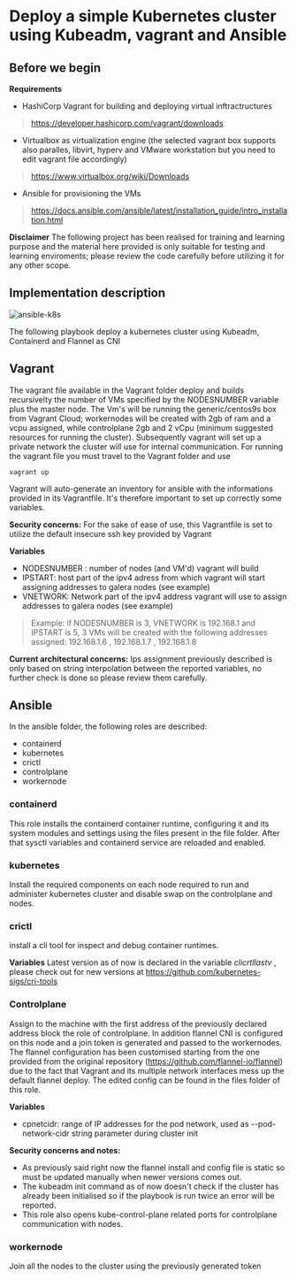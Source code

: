 # Deploy a simple Kubernetes cluster using Kubeadm, vagrant and Ansible

## Before we begin
**Requirements**
- HashiCorp Vagrant for building and deploying virtual inftractructures
>  https://developer.hashicorp.com/vagrant/downloads
- Virtualbox as virtualization engine  (the selected vagrant box supports also paralles, libvirt, hyperv and VMware workstation but you need to edit vagrant file accordingly)
> https://www.virtualbox.org/wiki/Downloads
- Ansible for provisioning the VMs
>  https://docs.ansible.com/ansible/latest/installation_guide/intro_installation.html

**Disclaimer** 
The following project has been realised for training and learning purpose and the material here provided  is only suitable for testing and learning enviroments;
please review the code carefully before utilizing it for any other scope.

## Implementation description


![ansible-k8s](https://github.com/ash-repartoferramenta/local-K8s-cluster-ansible/assets/135543207/36a42bac-8406-4a1d-a74f-6c04e112b3ae)


The following playbook deploy a kubernetes cluster using Kubeadm, Containerd and Flannel as CNI


## Vagrant

The  vagrant file available in the Vagrant folder deploy and builds recursivelty the number of VMs specified by the NODESNUMBER variable plus the master node. 
The Vm's will be running the generic/centos9s box from Vagrant Cloud; workernodes will be created with 2gb of ram and a vcpu assigned, while controlplane 
2gb and 2 vCpu (minimum suggested resources for running the cluster).
Subsequently vagrant will set up a private network the cluster  will use for internal communication.
For running the vagrant file you must travel to the Vagrant folder and use 
```
vagrant up
```
Vagrant will auto-generate an inventory for ansible with the informations provided in its Vagrantfile.
It's therefore important to set up correctly some variables.


**Security concerns:**
For the sake of ease of use, this Vagrantfile is set to utilize the default insecure ssh key provided by Vagrant

**Variables**
- NODESNUMBER : number of nodes (and VM'd) vagrant will build
- IPSTART: host part of the ipv4 adress from which vagrant will start assigning addresses to galera nodes (see example)
- VNETWORK: Network part of the ipv4 address vagrant will use to assign addresses to galera nodes (see example)

> Example:
> if NODESNUMBER is 3, VNETWORK is 192.168.1 and IPSTART is 5, 3 VMs will be created with the following addresses assigned:
> 192.168.1.6 , 192.168.1.7 , 192.168.1.8

**Current architectural concerns:**
Ips assignment  previously described is only based on string interpolation between the reported variables,
no further check is done so please review them carefully.


## Ansible

In the ansible folder, the following roles are described:
- containerd
- kubernetes
- crictl
- controlplane
- workernode

### containerd

This role installs the containerd container runtime, configuring it and its system modules and settings using the files present in the file folder.
After that sysctl variables and containerd service are reloaded and enabled.


### kubernetes

Install the required components on each node required to run and administer kubernetes cluster and disable swap on the controlplane and nodes.

### crictl

install a cli tool for inspect and debug container runtimes.

**Variables**
Latest version as of now is declared in the variable _clicrtllastv_ ,
please check out for new versions at https://github.com/kubernetes-sigs/cri-tools  

### Controlplane

Assign to the machine with the first address of the previously declared address block the role of controlplane. In addition flannel CNI is configured on this node and a join token is generated and passed to the workernodes.
The flannel configuration has been customised starting from the one provided from the original repository (https://github.com/flannel-io/flannel) due to the fact that Vagrant and its multiple network interfaces mess up the default flannel deploy. The edited config can be found in the files folder of this role.

**Variables**
- cpnetcidr: range of IP addresses for the pod network, used as --pod-network-cidr string parameter during cluster init

**Security concerns and notes:**
- As previously said right now the flannel install and config file is static so must be updated manually when newer versions comes out.
- The kubeadm init command as of now doesn't check if the cluster has already been initialised so if the playbook is run twice an error will be reported.
- This role also opens kube-control-plane related ports for controlplane communication with nodes.

### workernode

Join all the nodes to the cluster using the previously generated token
